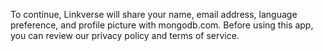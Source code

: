 To continue, Linkverse will share your name, email address, language preference, and profile picture with mongodb.com. Before using this app, you can review our privacy policy and terms of service.
